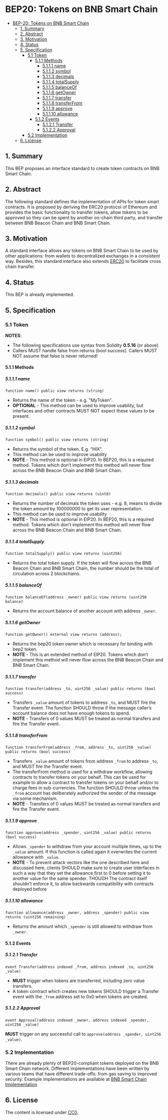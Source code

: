 # BEP20: Tokens on BNB Smart Chain

- [BEP-20: Tokens on BNB Smart Chain](#bep20-tokens-on-bnb-smart-chain)
  - [1. Summary](#1--summary)
  - [2. Abstract](#2--abstract)
  - [3. Motivation](#3--motivation)
  - [4. Status](#4--status)
  - [5. Specification](#5--specification)
    - [5.1 Token](#51-token)
      - [5.1.1 Methods](#511-methods)
        - [5.1.1.1 name](#5111-name)
        - [5.1.1.2 symbol](#5112-symbol)
        - [5.1.1.3 decimals](#5113-decimals)
        - [5.1.1.4 totalSupply](#5114-totalsupply)
        - [5.1.1.5 balanceOf](#5115-balanceof)
        - [5.1.1.6 getOwner](#5116-getowner)
        - [5.1.1.7 transfer](#5117-transfer)
        - [5.1.1.8 transferFrom](#5118-transferfrom)
        - [5.1.1.9 approve](#5119-approve)
        - [5.1.1.10 allowance](#51110-allowance)
      - [5.1.2 Events](#512-events)
        - [5.1.2.1 Transfer](#5121-transfer)
        - [5.1.2.2 Approval](#5122-approval)
    - [5.2 Implementation](#52-implementation)
  - [6. License](#6-license)

## 1.  Summary
This BEP proposes an interface standard to create token contracts on BNB Smart Chain.

## 2.  Abstract
The following standard defines the implementation of APIs for token smart contracts. It is proposed by deriving the ERC20 protocol of Ethereum and provides the basic functionality to transfer tokens, allow tokens to be approved so they can be spent by another on-chain third party, and transfer between BNB Beacon Chain and BNB Smart Chain.

## 3.  Motivation
A standard interface allows any tokens on BNB Smart Chain to be used by other applications: from wallets to decentralized exchanges in a consistent way. Besides, this standard interface also extends [ERC20](https://eips.ethereum.org/EIPS/eip-20) to facilitate cross chain transfer.

## 4.  Status
This BEP is already implemented.

## 5.  Specification

### 5.1 Token

**NOTES**:
- The following specifications use syntax from Solidity **0.5.16** (or above)
- Callers MUST handle false from returns (bool success). Callers MUST NOT assume that false is never returned!

####  5.1.1 Methods

##### 5.1.1.1 name
```
function name() public view returns (string)
```
- Returns the name of the token - e.g. "MyToken".
- **OPTIONAL** - This method can be used to improve usability, but interfaces and other contracts MUST NOT expect these values to be present.

##### 5.1.1.2 symbol
```
function symbol() public view returns (string)
```
- Returns the symbol of the token. E.g. “HIX”.
- This method can be used to improve usability
- **NOTE** - This method is optional in EIP20. In BEP20, this is a required method. Tokens which don’t implement this method will never flow across the BNB Beacon Chain and BNB Smart Chain.

##### 5.1.1.3 decimals
```
function decimals() public view returns (uint8)
```
- Returns the number of decimals the token uses - e.g. 8, means to divide the token amount by 100000000 to get its user representation.
- This method can be used to improve usability
- **NOTE** - This method is optional in EIP20. In BEP20, this is a required method. Tokens which don’t implement this method will never flow across the BNB Beacon Chain and BNB Smart Chain.

##### 5.1.1.4 totalSupply
```
function totalSupply() public view returns (uint256)
```
- Returns the total token supply. If the token will flow across the BNB Beacon Chain and BNB Smart Chain, the number should be the total of circulation across 2 blockchains.

##### 5.1.1.5 balanceOf
```
function balanceOf(address _owner) public view returns (uint256 balance)
```
- Returns the account balance of another account with address `_owner`.

##### 5.1.1.6 getOwner
```
function getOwner() external view returns (address);
```
- Returns the bep20 token owner which is necessary for binding with bep2 token.
- **NOTE** - This is an extended method of EIP20. Tokens which don’t implement this method will never flow across the BNB Beacon Chain and BNB Smart Chain.

##### 5.1.1.7 transfer
```
function transfer(address _to, uint256 _value) public returns (bool success)
```
- Transfers `_value` amount of tokens to address `_to`, and MUST fire the Transfer event. The function SHOULD throw if the message caller’s account balance does not have enough tokens to spend.
- **NOTE** - Transfers of 0 values MUST be treated as normal transfers and fire the Transfer event.

##### 5.1.1.8 transferFrom
```
function transferFrom(address _from, address _to, uint256 _value) public returns (bool success)
```
- Transfers `_value` amount of tokens from address `_from` to address `_to`, and MUST fire the Transfer event.
- The transferFrom method is used for a withdraw workflow, allowing contracts to transfer tokens on your behalf. This can be used for example to allow a contract to transfer tokens on your behalf and/or to charge fees in sub-currencies. The function SHOULD throw unless the `_from` account has deliberately authorized the sender of the message via some mechanism.
- **NOTE** - Transfers of 0 values MUST be treated as normal transfers and fire the Transfer event.

##### 5.1.1.9 approve
```
function approve(address _spender, uint256 _value) public returns (bool success)
```
- Allows `_spender` to withdraw from your account multiple times, up to the `_value` amount. If this function is called again it overwrites the current allowance with `_value`.
- **NOTE** - To prevent attack vectors like the one described here and discussed here, clients SHOULD make sure to create user interfaces in such a way that they set the allowance first to 0 before setting it to another value for the same spender. THOUGH The contract itself shouldn’t enforce it, to allow backwards compatibility with contracts deployed before

##### 5.1.1.10 allowance
```
function allowance(address _owner, address _spender) public view returns (uint256 remaining)
```
- Returns the amount which `_spender` is still allowed to withdraw from `_owner`.

#### 5.1.2 Events

##### 5.1.2.1 Transfer
```
event Transfer(address indexed _from, address indexed _to, uint256 _value)
```
- **MUST** trigger when tokens are transferred, including zero value transfers.
- A token contract which creates new tokens SHOULD trigger a Transfer event with the `_from` address set to 0x0 when tokens are created.

##### 5.1.2.2 Approval
```
event Approval(address indexed _owner, address indexed _spender, uint256 _value)
```
**MUST** trigger on any successful call to `approve(address _spender, uint256 _value)`.

### 5.2 Implementation

There are already plenty of BEP20-compliant tokens deployed on the BNB Smart Chain network. Different implementations have been written by various teams that have different trade-offs: from gas saving to improved security.
Example implementations are available at [BNB Smart Chain Implementation](https://github.com/bnb-chain/bsc-genesis-contract/blob/master/contracts/bep20_template/BEP20Token.template)

## 6. License
   
The content is licensed under [CC0](https://creativecommons.org/publicdomain/zero/1.0/).


